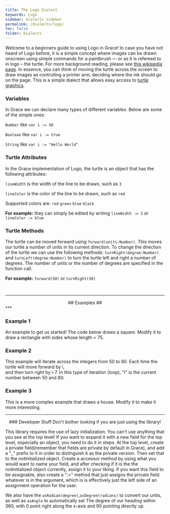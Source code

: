 ```yaml
---
title: The Logo Dialect
keywords: Logo
sidebar: dialects_sidebar 
permalink: /dialects/logo/ 
toc: false
folder: Dialects
---
```


Welcome to a beginners guide to using Logo in Grace! In case you have not heard of Logo before, it is a
simple concept where images can be drawn onscreen using simple commands for a paintbrush — or as it is refereed to in logo – the turtle.
For more background reading, please see [this wikipedia page][WikiTurtle1]. In essence, you can think of moving the turtle across the screen to draw images
as controlling a printer arm, deciding where the ink should go on the page. This is a simple dialect that allows easy access to [turtle graphics][WikiTurtle2].

[WikiTurtle1]: https://en.wikipedia.org/wiki/Logo_(programming_language)
[WikiTurtle2]: https://en.wikipedia.org/wiki/Turtle_graphics

### Variables
In Grace we can declare many types of
different variables. Below are some of the simple ones:

`Number`  like `var i := 50`

`Boolean` like `var i := true`

`String`  like `var i := "Hello World"`




### Turtle Attributes

In the Grace implementation of Logo, the turtle is an object that has the following attributes:

`lineWidth` is the width of the line to be drawn, such as `3`

`lineColor` is the color of the line to be drawn, such as `red`

Supported colors are: `red` `green` `blue` `black`    

**For example:** they can simply be edited by writing `lineWidth := 2` or `lineColor := blue`

  
  

### Turtle Methods

The turtle can be moved forward using `forward(units:Number)`. This moves our turtle a number of units in its current direction.
To change the direction of the turtle we can use the following methods: `turnRight(degree:Number)` and `turnLeft(degree:Number)` to turn the turtle
left and right a number of degrees. The number of units or the number of degrees are specified in the function call.

**For example:**  `forward(50)` or  `turnRight(30)`

<br>

***
<div style="text-align: center;" markdown="1">
## Examples ##
</div>
***

### Example 1 ###
An example to get us started! The code below draws a square. Modify it to draw a rectangle with
sides whose length = 75.

<object id="example-1" data="{{site.baseurl}}/embedded-web-editor/?square" width="100%" height="550px"> </object>

### Example 2 ###

This example will iterate across the integers from 50 to 80. Each time the turtle will move forward by i,  
and then turn right by i-7. In this type of iteration (loop), "i" is the current number between 50 and 80.

<object id="example-2" data="{{site.baseurl}}/embedded-web-editor/?logoFor" width="100%" height="550px"> </object>

### Example 3 ###

This is a more complex example that draws a house. Modify it to make it more interesting. 

<object id="example-3" data="{{site.baseurl}}/embedded-web-editor/?LogoExample" width="100%" height="550px"> </object>


***

<div style="text-align: center;" markdown="1">
### Developer Stuff
Don't bother looking if you are just using the library!
</div>
<p style="page-break-before: always">

This library requires the use of lazy initialization. You can't use
anything that you see at the top level! If you want to expand it with a
new field for the top level, especially an object, you need to do it in
steps. At the top level, create a private field(remember that fields
are private by default in Grace), and add a "\_" prefix to it in order
to distinguish it as the private version. Then set that to the
notInitialized object. Create a accessor method by using what you would
want to name your field, and after checking if it is the the
notInitialized object currently, assign it to your liking. if you want
this field to be assignable, also create a ":=" method that just assigns
the private field whatever is in the argument, which is is effectively
just the left side of an assignment operation for the user.

We also have the `asRadian(degree)`,`asDegree(radians)` to convert our
units, as well as `asAngle` to automatically set The degree of our
heading within 360, with 0 point right along the x-axis and 90 pointing
directly up.

